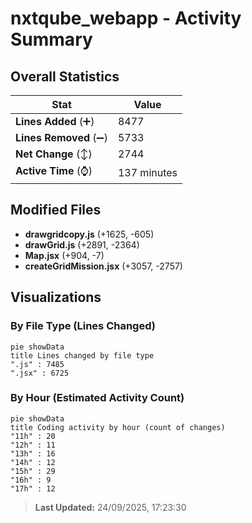 # nxtqube_webapp - Activity Summary 

## Overall Statistics

| Stat                   | Value                                                             |
| ---------------------- | ----------------------------------------------------------------- |
| **Lines Added** (➕)   | 8477                                          |
| **Lines Removed** (➖) | 5733                                        |
| **Net Change** (↕)    | 2744                |
| **Active Time** (⌚)   | 137 minutes |


## Modified Files
- **drawgridcopy.js** (+1625, -605)
- **drawGrid.js** (+2891, -2364)
- **Map.jsx** (+904, -7)
- **createGridMission.jsx** (+3057, -2757)

## Visualizations

### By File Type (Lines Changed)

```mermaid
pie showData
title Lines changed by file type
".js" : 7485
".jsx" : 6725
```

### By Hour (Estimated Activity Count)

```mermaid
pie showData
title Coding activity by hour (count of changes)
"11h" : 20
"12h" : 11
"13h" : 16
"14h" : 12
"15h" : 29
"16h" : 9
"17h" : 12
```


> **Last Updated:** 24/09/2025, 17:23:30